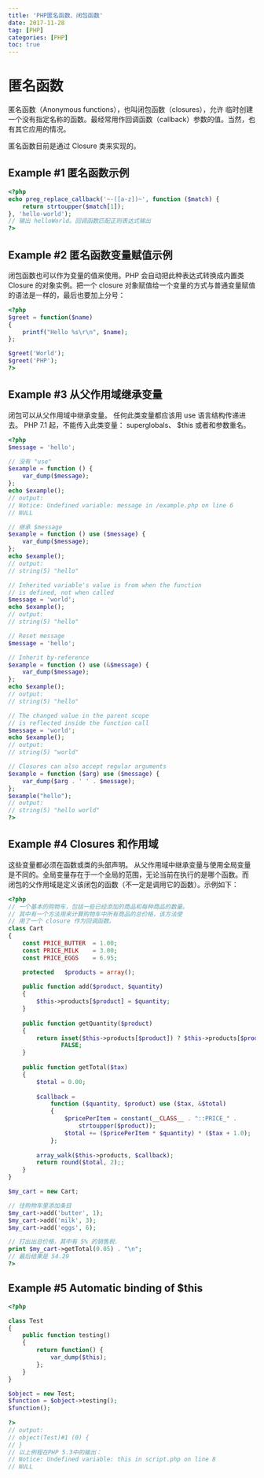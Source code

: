 ```yaml
---
title: 'PHP匿名函数、闭包函数'
date: 2017-11-28
tag: [PHP]
categories: [PHP]
toc: true
---
```


# 匿名函数 
匿名函数（Anonymous functions），也叫闭包函数（closures），允许 临时创建一个没有指定名称的函数。最经常用作回调函数（callback）参数的值。当然，也有其它应用的情况。 

匿名函数目前是通过 Closure 类来实现的。 

## Example #1 匿名函数示例
```php
<?php
echo preg_replace_callback('~-([a-z])~', function ($match) {
    return strtoupper($match[1]);
}, 'hello-world');
// 输出 helloWorld。回调函数匹配正则表达式输出
?> 
```

## Example #2 匿名函数变量赋值示例
闭包函数也可以作为变量的值来使用。PHP 会自动把此种表达式转换成内置类 Closure 的对象实例。把一个 closure 对象赋值给一个变量的方式与普通变量赋值的语法是一样的，最后也要加上分号： 
```php
<?php
$greet = function($name)
{
    printf("Hello %s\r\n", $name);
};

$greet('World');
$greet('PHP');
?> 
```

## Example #3 从父作用域继承变量
闭包可以从父作用域中继承变量。 任何此类变量都应该用 use 语言结构传递进去。 PHP 7.1 起，不能传入此类变量： superglobals、 $this 或者和参数重名。 

```php
<?php
$message = 'hello';

// 没有 "use"
$example = function () {
    var_dump($message);
};
echo $example();
// output:   
// Notice: Undefined variable: message in /example.php on line 6
// NULL

// 继承 $message
$example = function () use ($message) {
    var_dump($message);
};
echo $example();
// output: 
// string(5) "hello"

// Inherited variable's value is from when the function
// is defined, not when called
$message = 'world';
echo $example();
// output: 
// string(5) "hello"

// Reset message
$message = 'hello';

// Inherit by-reference
$example = function () use (&$message) {
    var_dump($message);
};
echo $example();
// output: 
// string(5) "hello"

// The changed value in the parent scope
// is reflected inside the function call
$message = 'world';
echo $example();
// output: 
// string(5) "world"

// Closures can also accept regular arguments
$example = function ($arg) use ($message) {
    var_dump($arg . ' ' . $message);
};
$example("hello");
// output: 
// string(5) "hello world"
?> 
```

## Example #4 Closures 和作用域
这些变量都必须在函数或类的头部声明。 从父作用域中继承变量与使用全局变量是不同的。全局变量存在于一个全局的范围，无论当前在执行的是哪个函数。而 闭包的父作用域是定义该闭包的函数（不一定是调用它的函数）。示例如下： 
```php
<?php
// 一个基本的购物车，包括一些已经添加的商品和每种商品的数量。
// 其中有一个方法用来计算购物车中所有商品的总价格，该方法使
// 用了一个 closure 作为回调函数。
class Cart
{
    const PRICE_BUTTER  = 1.00;
    const PRICE_MILK    = 3.00;
    const PRICE_EGGS    = 6.95;

    protected   $products = array();
    
    public function add($product, $quantity)
    {
        $this->products[$product] = $quantity;
    }
    
    public function getQuantity($product)
    {
        return isset($this->products[$product]) ? $this->products[$product] :
               FALSE;
    }
    
    public function getTotal($tax)
    {
        $total = 0.00;
        
        $callback =
            function ($quantity, $product) use ($tax, &$total)
            {
                $pricePerItem = constant(__CLASS__ . "::PRICE_" .
                    strtoupper($product));
                $total += ($pricePerItem * $quantity) * ($tax + 1.0);
            };
        
        array_walk($this->products, $callback);
        return round($total, 2);;
    }
}

$my_cart = new Cart;

// 往购物车里添加条目
$my_cart->add('butter', 1);
$my_cart->add('milk', 3);
$my_cart->add('eggs', 6);

// 打出出总价格，其中有 5% 的销售税.
print $my_cart->getTotal(0.05) . "\n";
// 最后结果是 54.29
?> 
```

## Example #5 Automatic binding of $this
```php
<?php

class Test
{
    public function testing()
    {
        return function() {
            var_dump($this);
        };
    }
}

$object = new Test;
$function = $object->testing();
$function();
    
?> 
// output:
// object(Test)#1 (0) {
// }
// 以上例程在PHP 5.3中的输出：
// Notice: Undefined variable: this in script.php on line 8
// NULL
```





